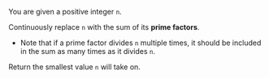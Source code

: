 You are given a positive integer `n`.

Continuously replace `n` with the sum of its **prime factors**.

- Note that if a prime factor divides `n` multiple times, it should be included in the sum as many times as it divides `n`.

Return the smallest value `n` will take on.